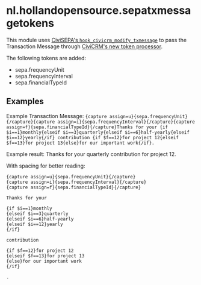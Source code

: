 # nl.hollandopensource.sepatxmessagetokens

This module uses [CiviSEPA's `hook_civicrm_modify_txmessage`](https://github.com/Project60/org.project60.sepa#customisation) to pass the Transaction Message through [CiviCRM's new token processor](https://docs.civicrm.org/dev/en/latest/framework/token/#token-processor).

The following tokens are added:

- sepa.frequencyUnit
- sepa.frequencyInterval
- sepa.financialTypeId

## Examples

Example Transaction Message: `{capture assign=u}{sepa.frequencyUnit}{/capture}{capture assign=i}{sepa.frequencyInterval}{/capture}{capture assign=f}{sepa.financialTypeId}{/capture}Thanks for your {if $i==1}monthly{elseif $i==3}quarterly{elseif $i==6}half-yearly{elseif $i==12}yearly{/if} contribution {if $f==12}for project 12{elseif $f==13}for project 13{else}for our important work{/if}.`

Example result: Thanks for your quarterly contribution for project 12.

With spacing for better reading:

```
{capture assign=u}{sepa.frequencyUnit}{/capture}
{capture assign=i}{sepa.frequencyInterval}{/capture}
{capture assign=f}{sepa.financialTypeId}{/capture}

Thanks for your 

{if $i==1}monthly
{elseif $i==3}quarterly
{elseif $i==6}half-yearly
{elseif $i==12}yearly
{/if}

contribution

{if $f==12}for project 12
{elseif $f==13}for project 13
{else}for our important work
{/if}

.
```
